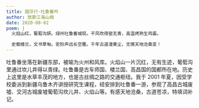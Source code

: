 ```yaml
---
title: 踏莎行·吐鲁番吟
author: 放歌江海山阙
date: 2020-08-02
poem: |
  火焰山红，葡萄沟妍。绿州吐鲁番城现。干风吹得壑无青，高温烤熟生鸡蛋。

  史载楼兰，文书草甸。驼铃声远长空雁。千年古道漫黄尘，无情天地沧桑变！
---
```


吐鲁番坐落在新疆东部，被喻为火州和风库。火焰山一片沉红，无有生迹，葡萄沟里通过坎儿井得以青绿。吐鲁番是古车师国、楼兰国、高昌国的国都所在地。历史上这里是水草丰茂的地方，也是古丝绸之路的交通枢纽。我于 2001 年夏，因受学校委派到新疆乌鲁木齐讲授研究生课程，经安排到吐鲁番一游，参观了高昌古城废墟、交河古城废墟葡萄沟坎儿井、火焰山等。有感天地沧桑，古道苍凉，特填词补记。
